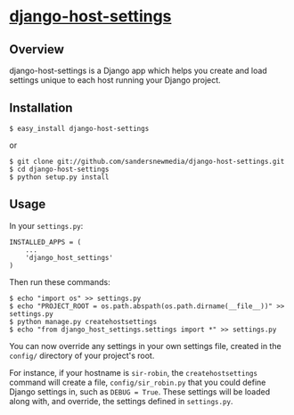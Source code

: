 [django-host-settings](http://github.com/sandersnewmedia/django-host-settings)
================================================================================

Overview
--------
django-host-settings is a Django app which helps you create and load settings unique to each host running your Django project.

Installation
------------

    $ easy_install django-host-settings

or

    $ git clone git://github.com/sandersnewmedia/django-host-settings.git
    $ cd django-host-settings
    $ python setup.py install

Usage
-----
In your `settings.py`:

    INSTALLED_APPS = (
        ...
        'django_host_settings'
    )

Then run these commands:

    $ echo "import os" >> settings.py
    $ echo "PROJECT_ROOT = os.path.abspath(os.path.dirname(__file__))" >> settings.py
    $ python manage.py createhostsettings
    $ echo "from django_host_settings.settings import *" >> settings.py
    
You can now override any settings in your own settings file, created in the `config/` directory of your project's root.

For instance, if your hostname is `sir-robin`, the `createhostsettings` command will create a file, `config/sir_robin.py` that you could define Django settings in, such as `DEBUG = True`.  These settings will be loaded along with, and override, the settings defined in `settings.py`.
